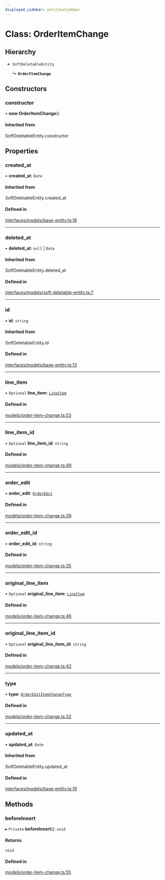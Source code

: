 ```yaml
---
displayed_sidebar: entitiesSidebar
---
```


# Class: OrderItemChange

## Hierarchy

- `SoftDeletableEntity`

  ↳ **`OrderItemChange`**

## Constructors

### constructor

• **new OrderItemChange**()

#### Inherited from

SoftDeletableEntity.constructor

## Properties

### created\_at

• **created\_at**: `Date`

#### Inherited from

SoftDeletableEntity.created\_at

#### Defined in

[interfaces/models/base-entity.ts:16](https://github.com/medusajs/medusa/blob/da7ea8c5d/packages/medusa/src/interfaces/models/base-entity.ts#L16)

___

### deleted\_at

• **deleted\_at**: ``null`` \| `Date`

#### Inherited from

SoftDeletableEntity.deleted\_at

#### Defined in

[interfaces/models/soft-deletable-entity.ts:7](https://github.com/medusajs/medusa/blob/da7ea8c5d/packages/medusa/src/interfaces/models/soft-deletable-entity.ts#L7)

___

### id

• **id**: `string`

#### Inherited from

SoftDeletableEntity.id

#### Defined in

[interfaces/models/base-entity.ts:13](https://github.com/medusajs/medusa/blob/da7ea8c5d/packages/medusa/src/interfaces/models/base-entity.ts#L13)

___

### line\_item

• `Optional` **line\_item**: [`LineItem`](LineItem.md)

#### Defined in

[models/order-item-change.ts:53](https://github.com/medusajs/medusa/blob/da7ea8c5d/packages/medusa/src/models/order-item-change.ts#L53)

___

### line\_item\_id

• `Optional` **line\_item\_id**: `string`

#### Defined in

[models/order-item-change.ts:49](https://github.com/medusajs/medusa/blob/da7ea8c5d/packages/medusa/src/models/order-item-change.ts#L49)

___

### order\_edit

• **order\_edit**: [`OrderEdit`](OrderEdit.md)

#### Defined in

[models/order-item-change.ts:39](https://github.com/medusajs/medusa/blob/da7ea8c5d/packages/medusa/src/models/order-item-change.ts#L39)

___

### order\_edit\_id

• **order\_edit\_id**: `string`

#### Defined in

[models/order-item-change.ts:35](https://github.com/medusajs/medusa/blob/da7ea8c5d/packages/medusa/src/models/order-item-change.ts#L35)

___

### original\_line\_item

• `Optional` **original\_line\_item**: [`LineItem`](LineItem.md)

#### Defined in

[models/order-item-change.ts:46](https://github.com/medusajs/medusa/blob/da7ea8c5d/packages/medusa/src/models/order-item-change.ts#L46)

___

### original\_line\_item\_id

• `Optional` **original\_line\_item\_id**: `string`

#### Defined in

[models/order-item-change.ts:42](https://github.com/medusajs/medusa/blob/da7ea8c5d/packages/medusa/src/models/order-item-change.ts#L42)

___

### type

• **type**: [`OrderEditItemChangeType`](../enums/OrderEditItemChangeType.md)

#### Defined in

[models/order-item-change.ts:32](https://github.com/medusajs/medusa/blob/da7ea8c5d/packages/medusa/src/models/order-item-change.ts#L32)

___

### updated\_at

• **updated\_at**: `Date`

#### Inherited from

SoftDeletableEntity.updated\_at

#### Defined in

[interfaces/models/base-entity.ts:19](https://github.com/medusajs/medusa/blob/da7ea8c5d/packages/medusa/src/interfaces/models/base-entity.ts#L19)

## Methods

### beforeInsert

▸ `Private` **beforeInsert**(): `void`

#### Returns

`void`

#### Defined in

[models/order-item-change.ts:55](https://github.com/medusajs/medusa/blob/da7ea8c5d/packages/medusa/src/models/order-item-change.ts#L55)
